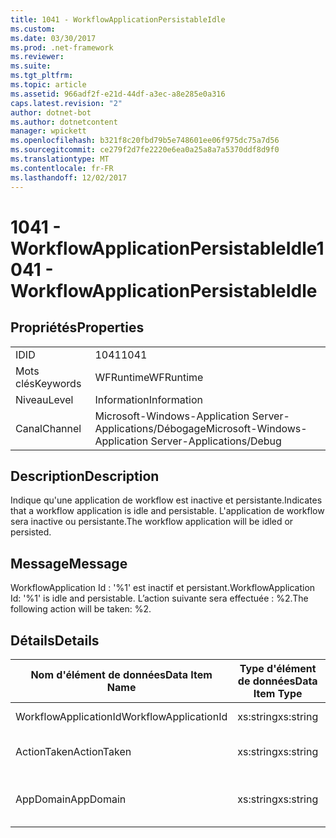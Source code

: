 ```yaml
---
title: 1041 - WorkflowApplicationPersistableIdle
ms.custom: 
ms.date: 03/30/2017
ms.prod: .net-framework
ms.reviewer: 
ms.suite: 
ms.tgt_pltfrm: 
ms.topic: article
ms.assetid: 966adf2f-e21d-44df-a3ec-a8e285e0a316
caps.latest.revision: "2"
author: dotnet-bot
ms.author: dotnetcontent
manager: wpickett
ms.openlocfilehash: b321f8c20fbd79b5e748601ee06f975dc75a7d56
ms.sourcegitcommit: ce279f2d7fe2220e6ea0a25a8a7a5370ddf8d9f0
ms.translationtype: MT
ms.contentlocale: fr-FR
ms.lasthandoff: 12/02/2017
---
```

# <a name="1041---workflowapplicationpersistableidle"></a><span data-ttu-id="46a92-102">1041 - WorkflowApplicationPersistableIdle</span><span class="sxs-lookup"><span data-stu-id="46a92-102">1041 - WorkflowApplicationPersistableIdle</span></span>
## <a name="properties"></a><span data-ttu-id="46a92-103">Propriétés</span><span class="sxs-lookup"><span data-stu-id="46a92-103">Properties</span></span>  
  
|||  
|-|-|  
|<span data-ttu-id="46a92-104">ID</span><span class="sxs-lookup"><span data-stu-id="46a92-104">ID</span></span>|<span data-ttu-id="46a92-105">1041</span><span class="sxs-lookup"><span data-stu-id="46a92-105">1041</span></span>|  
|<span data-ttu-id="46a92-106">Mots clés</span><span class="sxs-lookup"><span data-stu-id="46a92-106">Keywords</span></span>|<span data-ttu-id="46a92-107">WFRuntime</span><span class="sxs-lookup"><span data-stu-id="46a92-107">WFRuntime</span></span>|  
|<span data-ttu-id="46a92-108">Niveau</span><span class="sxs-lookup"><span data-stu-id="46a92-108">Level</span></span>|<span data-ttu-id="46a92-109">Information</span><span class="sxs-lookup"><span data-stu-id="46a92-109">Information</span></span>|  
|<span data-ttu-id="46a92-110">Canal</span><span class="sxs-lookup"><span data-stu-id="46a92-110">Channel</span></span>|<span data-ttu-id="46a92-111">Microsoft-Windows-Application Server-Applications/Débogage</span><span class="sxs-lookup"><span data-stu-id="46a92-111">Microsoft-Windows-Application Server-Applications/Debug</span></span>|  
  
## <a name="description"></a><span data-ttu-id="46a92-112">Description</span><span class="sxs-lookup"><span data-stu-id="46a92-112">Description</span></span>  
 <span data-ttu-id="46a92-113">Indique qu'une application de workflow est inactive et persistante.</span><span class="sxs-lookup"><span data-stu-id="46a92-113">Indicates that a workflow application is idle and persistable.</span></span> <span data-ttu-id="46a92-114">L'application de workflow sera inactive ou persistante.</span><span class="sxs-lookup"><span data-stu-id="46a92-114">The workflow application will be idled or persisted.</span></span>  
  
## <a name="message"></a><span data-ttu-id="46a92-115">Message</span><span class="sxs-lookup"><span data-stu-id="46a92-115">Message</span></span>  
 <span data-ttu-id="46a92-116">WorkflowApplication Id : '%1' est inactif et persistant.</span><span class="sxs-lookup"><span data-stu-id="46a92-116">WorkflowApplication Id: '%1' is idle and persistable.</span></span>  <span data-ttu-id="46a92-117">L’action suivante sera effectuée : %2.</span><span class="sxs-lookup"><span data-stu-id="46a92-117">The following action will be taken: %2.</span></span>  
  
## <a name="details"></a><span data-ttu-id="46a92-118">Détails</span><span class="sxs-lookup"><span data-stu-id="46a92-118">Details</span></span>  
  
|<span data-ttu-id="46a92-119">Nom d'élément de données</span><span class="sxs-lookup"><span data-stu-id="46a92-119">Data Item Name</span></span>|<span data-ttu-id="46a92-120">Type d'élément de données</span><span class="sxs-lookup"><span data-stu-id="46a92-120">Data Item Type</span></span>|<span data-ttu-id="46a92-121">Description</span><span class="sxs-lookup"><span data-stu-id="46a92-121">Description</span></span>|  
|--------------------|--------------------|-----------------|  
|<span data-ttu-id="46a92-122">WorkflowApplicationId</span><span class="sxs-lookup"><span data-stu-id="46a92-122">WorkflowApplicationId</span></span>|<span data-ttu-id="46a92-123">xs:string</span><span class="sxs-lookup"><span data-stu-id="46a92-123">xs:string</span></span>|<span data-ttu-id="46a92-124">ID d'application de flux de travail</span><span class="sxs-lookup"><span data-stu-id="46a92-124">The workflow application id</span></span>|  
|<span data-ttu-id="46a92-125">ActionTaken</span><span class="sxs-lookup"><span data-stu-id="46a92-125">ActionTaken</span></span>|<span data-ttu-id="46a92-126">xs:string</span><span class="sxs-lookup"><span data-stu-id="46a92-126">xs:string</span></span>|<span data-ttu-id="46a92-127">Mesure qui sera prise sur l'application de workflow.</span><span class="sxs-lookup"><span data-stu-id="46a92-127">The action that will be taken on the workflow application.</span></span>|  
|<span data-ttu-id="46a92-128">AppDomain</span><span class="sxs-lookup"><span data-stu-id="46a92-128">AppDomain</span></span>|<span data-ttu-id="46a92-129">xs:string</span><span class="sxs-lookup"><span data-stu-id="46a92-129">xs:string</span></span>|<span data-ttu-id="46a92-130">Chaîne retournée par AppDomain.CurrentDomain.FriendlyName.</span><span class="sxs-lookup"><span data-stu-id="46a92-130">The string returned by AppDomain.CurrentDomain.FriendlyName.</span></span>|
